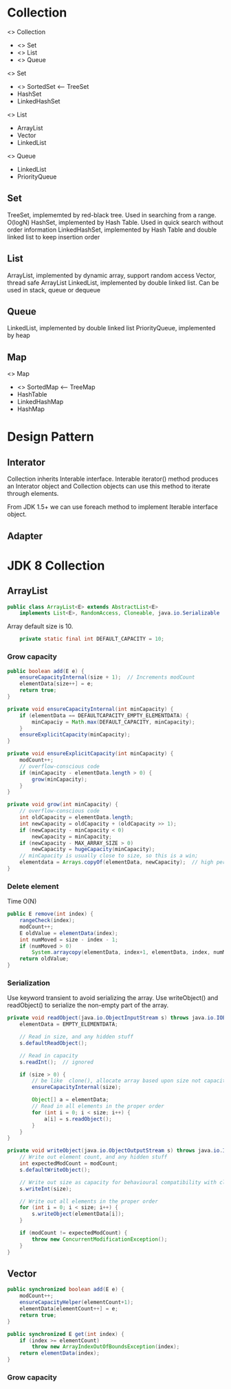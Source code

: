 
# Collection

<<interface>> Collection 
- <<interface>> Set
- <<interface>> List
- <<interface>> Queue

<<interface>> Set
- <<interface>> SortedSet <-- TreeSet
- HashSet
- LinkedHashSet

<<interface>> List
- ArrayList
- Vector
- LinkedList

<<interface>> Queue
- LinkedList
- PriorityQueue

## Set

TreeSet, implememted by red-black tree. Used in searching from a range. O(logN)
HashSet, implemented by Hash Table. Used in quick search without order information
LinkedHashSet, implemented by Hash Table and double linked list to keep insertion order

## List

ArrayList, implemented by dynamic array, support random access
Vector, thread safe ArrayList
LinkedList, implemented by double linked list. Can be used in stack, queue or dequeue

## Queue

LinkedList, implemented by double linked list
PriorityQueue, implemented by heap

## Map

<<interface>> Map
- <<interface>> SortedMap <-- TreeMap
- HashTable
- LinkedHashMap
- HashMap

# Design Pattern

## Interator

Collection inherits Interable interface. Interable iterator() method produces an Interator object and Collection objects can use this method to iterate through elements.

From JDK 1.5+ we can use foreach method to implement Iterable interface object.

## Adapter

# JDK 8 Collection

## ArrayList

```java
public class ArrayList<E> extends AbstractList<E> 
    implements List<E>, RandomAccess, Cloneable, java.io.Serializable
```

Array default size is 10. 

```java
    private static final int DEFAULT_CAPACITY = 10;
```

### Grow capacity

```java
public boolean add(E e) {
    ensureCapacityInternal(size + 1);  // Increments modCount
    elementData[size++] = e;
    return true;
}

private void ensureCapacityInternal(int minCapacity) {
    if (elementData == DEFAULTCAPACITY_EMPTY_ELEMENTDATA) {
        minCapaciy = Math.max(DEFAULT_CAPACITY, minCapacity);
    }
    ensureExplicitCapacity(minCapacity);
}

private void ensureExplicitCapacity(int minCapacity) {
    modCount++;
    // overflow-conscious code
    if (minCapacity - elementData.length > 0) {
        grow(minCapacity);
    }
}

private void grow(int minCapacity) {
    // overflow-conscious code
    int oldCapacity = elementData.length;
    int newCapacity = oldCapacity + (oldCapacity >> 1);
    if (newCapacity - minCapacity < 0)
        newCapacity = minCapacity;
    if (newCapacity - MAX_ARRAY_SIZE > 0)
        newCapacity = hugeCapacity(minCapacity);
    // minCapacity is usually close to size, so this is a win;
    elementdata = Arrays.copyOf(elementData, newCapacity);  // high performance cost step
}
```

### Delete element

Time O(N)

```java
public E remove(int index) {
    rangeCheck(index);
    modCount++;
    E oldValue = elementData(index);
    int numMoved = size - index - 1;
    if (numMoved > 0)
        System.arraycopy(elementData, index+1, elementData, index, numMoved);
    return oldValue;
}
```

### Serialization

Use keyword transient to avoid serializing the array. Use writeObject() and readObject() to serialize the non-empty part of the array.

```java
private void readObject(java.io.ObjectInputStream s) throws java.io.IOException, ClassNotFoundException {
    elementData = EMPTY_ELEMENTDATA;

    // Read in size, and any hidden stuff
    s.defaultReadObject();

    // Read in capacity
    s.readInt();  // ignored

    if (size > 0) {
        // be like  clone(), allocate array based upon size not capacity
        ensureCapacityInternal(size);

        Object[] a = elementData;
        // Read in all elements in the proper order
        for (int i = 0; i < size; i++) {
            a[i] = s.readObject();
        }
    }
}

private void writeObject(java.io.ObjectOutputStream s) throws java.io.IOException {
    // Write out element count, and any hidden stuff
    int expectedModCount = modCount;
    s.defaultWriteObject();

    // Write out size as capacity for behavioural compatibility with clone()
    s.writeInt(size);

    // Write out all elements in the proper order
    for (int i = 0; i < size; i++) {
        s.writeObject(elementData[i]);
    }

    if (modCount != expectedModCount) {
        throw new ConcurrentModificationException();
    }
}
```

## Vector

```java
public synchronized boolean add(E e) {
    modCount++;
    ensureCapacityHelper(elementCount+1);
    elementData[elementCount++] = e;
    return true;
}

public synchronized E get(int index) {
    if (index >= elementCount)
        throw new ArrayIndexOutOfBoundsException(index);
    return elementData(index);
}
```

### Grow capacity



